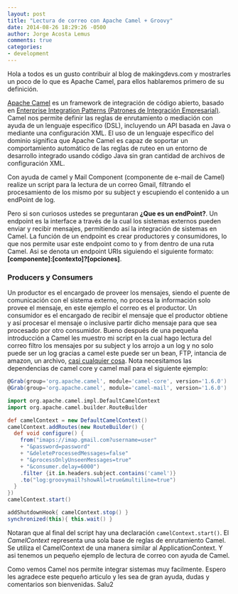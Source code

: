 ```yaml
---
layout: post
title: "Lectura de correo con Apache Camel + Groovy"
date: 2014-08-26 18:29:26 -0500
author: Jorge Acosta Lemus
comments: true
categories:
- development
---
```


Hola a todos es un gusto contribuir al blog de makingdevs.com y mostrarles un poco de lo que es Apache Camel, para ellos hablaremos primero de su definición.

[Apache Camel][1] es un framework de integración de código abierto, basado en [Enterprise Integration Patterns (Patrones de Integración Empresarial)][3]. Camel nos permite definir las reglas de enrutamiento o mediación con ayuda de un lenguaje especifico (DSL), incluyendo un API basada en Java o mediante una configuración XML. El uso de un lenguaje específico del dominio significa que Apache Camel es capaz de soportar un comportamiento automático de las reglas de ruteo en un entorno de desarrollo integrado usando código Java sin gran cantidad de archivos de configuración XML.
<!-- more -->

Con ayuda de camel y Mail Component (componente de e-mail de Camel) realize un script para la lectura de un correo Gmail, filtrando el procesamiento de los mismo por su subject y escupiendo el contenido a un endPoint de log.

Pero si son curiosos ustedes se preguntaran __¿Que es un endPoint?__. Un endpoint es la interface a través de la cual los sistemas externos pueden enviar y recibir mensajes, permitiendo así la integración de sistemas en Camel. La función de un endpoint es crear productores y consumidores, lo que nos permite usar este endpoint como to y from dentro de una ruta Camel. Asi se denota un endpoint URIs siguiendo el siguiente formato: __[componente]:[contexto]?[opciones]__.

### Producers y Consumers

Un productor es el encargado de proveer los mensajes, siendo el puente de comunicación con el sistema externo, no procesa la información solo provee el mensaje, en este ejemplo el correo es el productor. Un consumidor es el encargado de recibir el mensaje que el productor obtiene y así procesar el mensaje o inclusive partir dicho mensaje para que sea procesado por otro consumidor. Bueno después de una pequeña introducción a Camel les muestro mi script en la cual hago lectura del correo filtro los mensajes por su subject y los arrojo a un log y no solo puede ser un log gracias a camel este puede ser un bean, FTP, intancia de amazon, un archivo, [casi cualquier cosa][2]. Nota necesitamos las dependencias de camel core y camel mail para el siguiente ejemplo:

```groovy
@Grab(group='org.apache.camel', module='camel-core', version='1.6.0')
@Grab(group='org.apache.camel', module='camel-mail', version='1.6.0')

import org.apache.camel.impl.DefaultCamelContext
import org.apache.camel.builder.RouteBuilder

def camelContext = new DefaultCamelContext()
camelContext.addRoutes(new RouteBuilder() {
  def void configure() {
    from("imaps://imap.gmail.com?username=user"
    + "&password=password"
    + "&deleteProcessedMessages=false"
    + "&processOnlyUnseenMessages=true"
    + "&consumer.delay=6000")
    .filter {it.in.headers.subject.contains('camel')}
    .to("log:groovymail?showAll=true&multiline=true")
  }
})
camelContext.start()

addShutdownHook{ camelContext.stop() }
synchronized(this){ this.wait() }
```

Notaran que al final del script hay una declaración `camelContext.start()`. El _CamelContext_ representa una sola base de reglas de enrutamiento Camel. Se utiliza el CamelContext de una manera similar al ApplicationContext. Y asi tenemos un pequeño ejemplo de lectura de correo con ayuda de Camel.

Como vemos Camel nos permite integrar sistemas muy facilmente. Espero les agradece este pequeño articulo y les sea de gran ayuda, dudas y comentarios son bienvenidas. Salu2

 [1]: http://camel.apache.org/
 [2]: http://camel.apache.org/components.html
 [3]: http://www.enterpriseintegrationpatterns.com/toc.html
